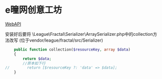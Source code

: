 # e曈网创意工坊

[WebAPI](http://apizza.cc/console/project/c38ae5c7dc331862cb53dab487521c65/dev)

安装好后要将
\League\Fractal\Serializer\ArraySerializer.php中的collection方法改写
(位于vendor/league/fractal/src/Serializer)
```php
    public function collection($resourceKey, array $data)
    {
        return $data;
        //原本如下行
//        return [$resourceKey ?: 'data' => $data];
    }
```
